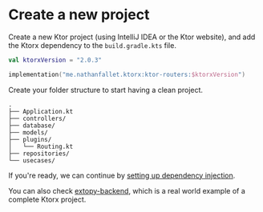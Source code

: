 # Create a new project

Create a new Ktor project (using IntelliJ IDEA or the Ktor website), and add the Ktorx dependency to
the `build.gradle.kts` file.

```kotlin
val ktorxVersion = "2.0.3"

implementation("me.nathanfallet.ktorx:ktor-routers:$ktorxVersion")
```

Create your folder structure to start having a clean project.

```
.
├── Application.kt
├── controllers/
├── database/
├── models/
├── plugins/
│   └── Routing.kt
├── repositories/
└── usecases/
```

If you're ready, we can continue by [setting up dependency injection](dependency-injection.md).

You can also check [extopy-backend](https://github.com/groupeminaste/extopy-backend), which is a real world example of a
complete Ktorx project.
